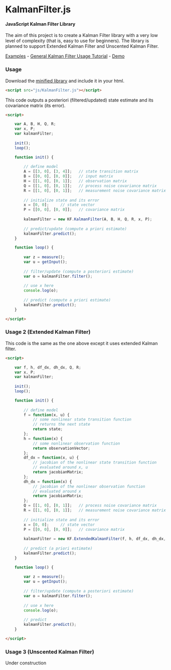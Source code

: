 KalmanFilter.js
===============

#### JavaScript Kalman Filter Library ####

The aim of this project is to create a Kalman Filter library with a very low level of complexity (that is, easy to use for beginners).
The library is planned to support Extended Kalman Filter and Unscented Kalman Filter.

[Examples](http://www.google.com) - [General Kalman Filter Usage Tutorial]() - [Demo]()

### Usage ###

Download the [minified library](http://takfuruya.github.com/KalmanFilter.js/build/KalmanFilter.js) and include it in your html.

```html
<script src="js/KalmanFilter.js"></script>
```

This code outputs a posteriori (filtered/updated) state estimate and its covariance matrix (its error).

```html
<script>

	var A, B, H, Q, R;
	var x, P;
	var kalmanFilter;
	
	init();
	loop();

	function init() {
		
		// define model
		A = [[3, 0], [3, 4]];	// state transition matrix
		B = [[0, 0], [0, 0]];	// input matrix
		H = [[1, 0], [0, 1]];	// observation matrix
		Q = [[1, 0], [0, 1]];	// process noise covariance matrix
		R = [[1, 0], [0, 1]];	// measurement noise covariance matrix
		
		// initialize state and its error
		x = [0, 0];		// state vector
		P = [[0, 0], [0, 0]];	// covariance matrix
		
		kalmanFilter = new KF.KalmanFilter(A, B, H, Q, R, x, P);
		
		// predict/update (compute a priori estimate)
		kalmanFilter.predict();
	}

	function loop() {
		
		var z = measure();
		var u = getInput();
		
		// filter/update (compute a posteriori estimate)
		var o = kalmanFilter.filter();
		
		// use x here
		console.log(o);
		
		// predict (compute a priori estimate)
		kalmanFilter.predict();
	}

</script>
```

### Usage 2 (Extended Kalman Filter) ###

This code is the same as the one above except it uses extended Kalman filter.

```html
<script>

	var f, h, df_dx, dh_dx, Q, R;
	var x, P;
	var kalmanFilter;
	
	init();
	loop();

	function init() {
		
		// define model
		f = function(x, u) {
			// some nonlinear state transition function
			// returns the next state
			return state;
		};
		h = function(x) {
			// some nonlinear observation function
			return observationVector;
		};
		df_dx = function(x, u) {
			// jacobian of the nonlinear state transition function
			// evaluated around x, u
			return jacobianMatrix;
		};
		dh_dx = function(x) {
			// jacobian of the nonlinear observation function
			// evaluated around x
			return jacobianMatrix;
		};
		Q = [[1, 0], [0, 1]];	// process noise covariance matrix
		R = [[1, 0], [0, 1]];	// measurement noise covariance matrix
		
		// initialize state and its error
		x = [0, 0];		// state vector
		P = [[0, 0], [0, 0]];	// covariance matrix
		
		kalmanFilter = new KF.ExtendedKalmanFilter(f, h, df_dx, dh_dx, Q, R, x, P);
		
		// predict (a priori estimate)
		kalmanFilter.predict();
	}

	function loop() {
		
		var z = measure();
		var u = getInput();
		
		// filter/update (compute a posteriori estimate)
		var o = kalmanFilter.filter();
		
		// use x here
		console.log(o);
		
		// predict
		kalmanFilter.predict();
	}

</script>
```

### Usage 3 (Unscented Kalman Filter) ###

Under construction